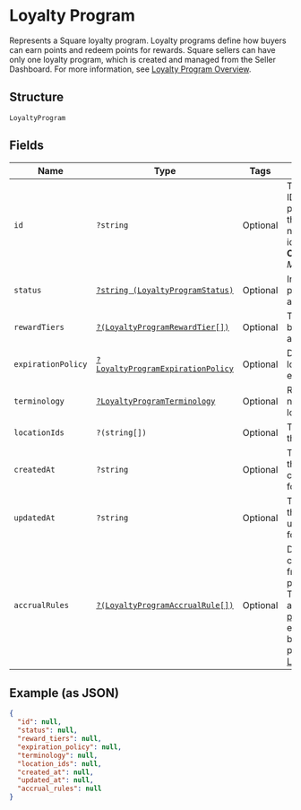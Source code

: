 
# Loyalty Program

Represents a Square loyalty program. Loyalty programs define how buyers can earn points and redeem points for rewards.
Square sellers can have only one loyalty program, which is created and managed from the Seller Dashboard.
For more information, see [Loyalty Program Overview](https://developer.squareup.com/docs/loyalty/overview).

## Structure

`LoyaltyProgram`

## Fields

| Name | Type | Tags | Description | Getter | Setter |
|  --- | --- | --- | --- | --- | --- |
| `id` | `?string` | Optional | The Square-assigned ID of the loyalty program. Updates to<br>the loyalty program do not modify the identifier.<br>**Constraints**: *Maximum Length*: `36` | getId(): ?string | setId(?string id): void |
| `status` | [`?string (LoyaltyProgramStatus)`](../../doc/models/loyalty-program-status.md) | Optional | Indicates whether the program is currently active. | getStatus(): ?string | setStatus(?string status): void |
| `rewardTiers` | [`?(LoyaltyProgramRewardTier[])`](../../doc/models/loyalty-program-reward-tier.md) | Optional | The list of rewards for buyers, sorted by ascending points. | getRewardTiers(): ?array | setRewardTiers(?array rewardTiers): void |
| `expirationPolicy` | [`?LoyaltyProgramExpirationPolicy`](../../doc/models/loyalty-program-expiration-policy.md) | Optional | Describes when the loyalty program expires. | getExpirationPolicy(): ?LoyaltyProgramExpirationPolicy | setExpirationPolicy(?LoyaltyProgramExpirationPolicy expirationPolicy): void |
| `terminology` | [`?LoyaltyProgramTerminology`](../../doc/models/loyalty-program-terminology.md) | Optional | Represents the naming used for loyalty points. | getTerminology(): ?LoyaltyProgramTerminology | setTerminology(?LoyaltyProgramTerminology terminology): void |
| `locationIds` | `?(string[])` | Optional | The [locations](../../doc/models/location.md) at which the program is active. | getLocationIds(): ?array | setLocationIds(?array locationIds): void |
| `createdAt` | `?string` | Optional | The timestamp when the program was created, in RFC 3339 format. | getCreatedAt(): ?string | setCreatedAt(?string createdAt): void |
| `updatedAt` | `?string` | Optional | The timestamp when the reward was last updated, in RFC 3339 format. | getUpdatedAt(): ?string | setUpdatedAt(?string updatedAt): void |
| `accrualRules` | [`?(LoyaltyProgramAccrualRule[])`](../../doc/models/loyalty-program-accrual-rule.md) | Optional | Defines how buyers can earn loyalty points from the base loyalty program.<br>To check for associated [loyalty promotions](../../doc/models/loyalty-promotion.md) that enable<br>buyers to earn extra points, call [ListLoyaltyPromotions](../../doc/apis/loyalty.md#list-loyalty-promotions). | getAccrualRules(): ?array | setAccrualRules(?array accrualRules): void |

## Example (as JSON)

```json
{
  "id": null,
  "status": null,
  "reward_tiers": null,
  "expiration_policy": null,
  "terminology": null,
  "location_ids": null,
  "created_at": null,
  "updated_at": null,
  "accrual_rules": null
}
```

